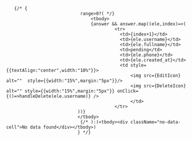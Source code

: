        {/* {
                                range>0?( */}
                                    <tbody>
                                    {answer && answer.map((ele,index)=>(
                                             <tr>
                                               <td>{index+1}</td>
                                               <td>{ele.username}</td>
                                               <td>{ele.fullname}</td>
                                               <td>pending</td>
                                               <td>{ele.phone}</td>
                                               <td>{ele.created_at}</td>
                                               <td style={{textAlign:"center",width:"10%"}}>
                                                   <img src={EditIcon} alt=""  style={{width:"15%",margin:"5px"}}/>
                                                   <img src={DeleteIcon} alt="" style={{width:"15%",margin:"5px"}} onClick={()=>handleDelete(ele.username)} />
                                                   </td>
                                             </tr>
                               ))}       
                               </tbody>
                                {/* ):(<tbody><div className="no-data-cell">No data found</div></tbody>)
                               } */}